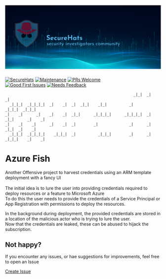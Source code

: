 ![logo](./media/sh-banner.png)
=========
[![SecureHats](https://img.shields.io/badge/Open_Threat_Research-Community-brightgreen.svg)](https://twitter.com/dijkmanrogier)
[![Maintenance](https://img.shields.io/maintenance/yes/2023.svg?style=flat-square)]()
[![PRs Welcome](https://img.shields.io/badge/PRs-welcome-brightgreen.svg?style=flat-square)](http://makeapullrequest.com)</br>
[![Good First Issues](https://img.shields.io/github/issues/securehats/toolbox/good%20first%20issue?color=important&label=good%20first%20issue&style=flat)](https://github.com/securehats/toolbox/issues?q=is%3Aissue+is%3Aopen+label%3A%22good+first+issue%22)
[![Needs Feedback](https://img.shields.io/github/issues/securehats/toolbox/needs%20feedback?color=blue&label=needs%20feedback%20&style=flat)](https://github.com/securehats/toolbox/issues?q=is%3Aopen+is%3Aissue+label%3A%22needs+feedback%22)

```pwsh
                                                          _|_|  _|            _|        
  _|_|_|  _|_|_|_|  _|    _|  _|  _|_|    _|_|          _|            _|_|_|  _|_|_|    
_|    _|      _|    _|    _|  _|_|      _|_|_|_|      _|_|_|_|  _|  _|_|      _|    _|  
_|    _|    _|      _|    _|  _|        _|              _|      _|      _|_|  _|    _|  
  _|_|_|  _|_|_|_|    _|_|_|  _|          _|_|_|        _|      _|  _|_|_|    _|    _| 
```
# Azure Fish

Another Offensive project to harvest credentials using an ARM template deployment with a fancy UI<br>
<br>
The initial idea is to lure the user into providing credentials required to deploy resources or a feature to Microsoft Azure<br>
To do this the user needs to provide the credentials of a Service Principal or App Registration with permissions to deploy the resources.<br>

In the background during deployment, the provided credentials are stored in a location of the malicious actor who is trying to lure the user.<br>
Now that the credentials are leaked, these can be abused to hijack the subscription.

<!-- This SecureHats repository is used to organize project information and artifacts. 

> Note field

- [ ] unchecked
- [x] checked

```Pwsh
Code example
```

## Heading 2

### Heading 3

#### Heading 4

_italic_

**bold**

inline `code-example` 

 -->

## Not happy?

If you encounter any issues, or hae suggestions for improvements, feel free to open an Issue

[Create Issue](../../issues/new/choose)
